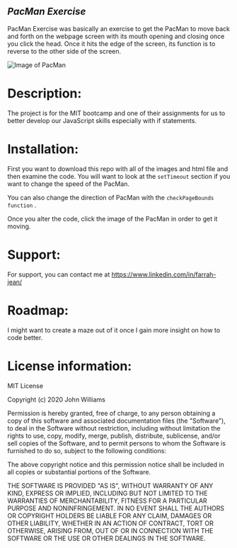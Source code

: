 ## _PacMan Exercise_  
PacMan Exercise was basically an exercise to get the PacMan to move back and forth on the webpage screen with its mouth opening and closing once you click the head. Once it hits the edge of the screen, its function is to reverse to the other side of the screen. 

![Image of PacMan](https://lh3.googleusercontent.com/proxy/bYLLUOq7FnBlymOWGGgP0Ylt6eFR9KApRxPppWEm1P2CtpG2m74UB1Be-OyvIs-ZNRf5lp5lrOgikyPL-DIYcR628g)


# Description: 

The project is for the MIT bootcamp and one of their assignments for us to better develop our JavaScript skills especially with if statements. 

# Installation: 

First you want to download this repo with all of the images and html file and then examine the code. 
You will want to look at the `setTimeout` section if you want to change the speed of the PacMan. 

You can also change the direction of PacMan with the `checkPageBounds function` . 

Once you alter the code, click the image of the PacMan in order to get it moving. 

# Support: 

For support, you can contact me at https://www.linkedin.com/in/farrah-jean/

# Roadmap: 

I might want to create a maze out of it once I gain more insight on how to code better. 

# License information: 

MIT License

Copyright (c) 2020 John Williams

Permission is hereby granted, free of charge, to any person obtaining a copy
of this software and associated documentation files (the "Software"), to deal
in the Software without restriction, including without limitation the rights
to use, copy, modify, merge, publish, distribute, sublicense, and/or sell
copies of the Software, and to permit persons to whom the Software is
furnished to do so, subject to the following conditions:

The above copyright notice and this permission notice shall be included in all
copies or substantial portions of the Software.

THE SOFTWARE IS PROVIDED "AS IS", WITHOUT WARRANTY OF ANY KIND, EXPRESS OR
IMPLIED, INCLUDING BUT NOT LIMITED TO THE WARRANTIES OF MERCHANTABILITY,
FITNESS FOR A PARTICULAR PURPOSE AND NONINFRINGEMENT. IN NO EVENT SHALL THE
AUTHORS OR COPYRIGHT HOLDERS BE LIABLE FOR ANY CLAIM, DAMAGES OR OTHER
LIABILITY, WHETHER IN AN ACTION OF CONTRACT, TORT OR OTHERWISE, ARISING FROM,
OUT OF OR IN CONNECTION WITH THE SOFTWARE OR THE USE OR OTHER DEALINGS IN THE
SOFTWARE.





